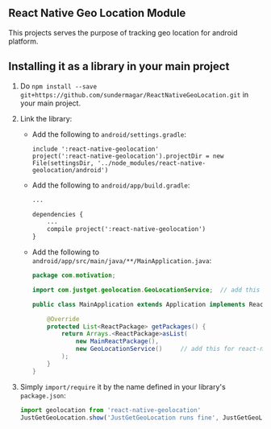 ## React Native Geo Location Module
This projects serves the purpose of tracking geo location for android platform.

## Installing it as a library in your main project

1. Do `npm install --save git+https://github.com/sundermagar/ReactNativeGeoLocation.git` in your main project.
2. Link the library:
    * Add the following to `android/settings.gradle`:
        ```
        include ':react-native-geolocation'
        project(':react-native-geolocation').projectDir = new File(settingsDir, '../node_modules/react-native-geolocation/android')
        ```

    * Add the following to `android/app/build.gradle`:
        ```xml
        ...

        dependencies {
            ...
            compile project(':react-native-geolocation')
        }
        ```
    * Add the following to `android/app/src/main/java/**/MainApplication.java`:
        ```java
        package com.motivation;

        import com.justget.geolocation.GeoLocationService;  // add this for react-native-geolocation

        public class MainApplication extends Application implements ReactApplication {

            @Override
            protected List<ReactPackage> getPackages() {
                return Arrays.<ReactPackage>asList(
                    new MainReactPackage(),
                    new GeoLocationService()     // add this for react-native-geolocation
                );
            }
        }
        ```
3. Simply `import/require` it by the name defined in your library's `package.json`:

    ```javascript
    import geolocation from 'react-native-geolocation'
    JustGetGeoLocation.show('JustGetGeoLocation runs fine', JustGetGeoLocation.LONG)
    ```
